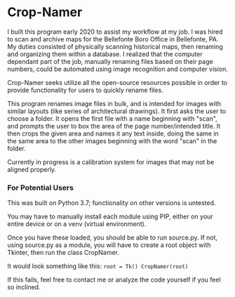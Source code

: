 # Crop-Namer

I built this program early 2020 to assist my workflow at my job.  I was hired to scan and archive maps for the Bellefonte Boro Office in Bellefonte, PA.  My duties consisted of physically scanning historical maps, then renaming and organizing them within a database.  I realized that the computer dependant part of the job, manually renaming files based on their page numbers, could be automated using image recognition and computer vision.

Crop-Namer seeks utilize all the open-source resources possible in order to provide functionality for users to quickly rename files.

This program renames image files in bulk, and is intended for images with similar layouts (like series of architectural drawings).  It first asks the user to choose a folder.  It opens the first file with a name beginning with "scan", and prompts the user to box the area of the page number/intended title.   It then crops the given area and names it any text inside, doing the same in the same area to the other images beginning with the word "scan" in the folder.

Currently in progress is a calibration system for images that may not be aligned properly.

### For Potential Users

This was built on Python 3.7; functionality on other versions is untested.

You may have to manually install each module using PIP, either on your entire device or on a venv (virtual environment).

Once you have these loaded, you should be able to run source.py.
If not, using source.py as a module, you will have to create a root object with Tkinter, then run the class CropNamer.

It would look something like this:
`root = Tk()
CropNamer(root)`

If this fails, feel free to contact me or analyze the code yourself if you feel so inclined.
